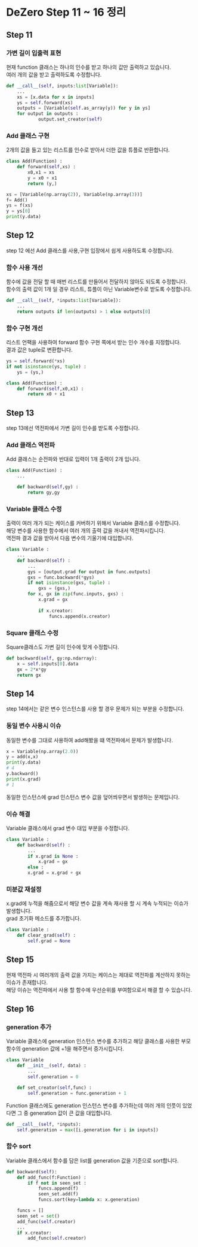 # DeZero Step 11 ~ 16 정리

## Step 11
### 가변 길이 입출력 표현
현재 function 클래스는 하나의 인수를 받고 하나의 값만 출력하고 있습니다.  
여러 개의 값을 받고 출력하도록 수정합니다.
```python
def __call__(self, inputs:list[Variable]):
    ...
    xs = [x.data for x in inputs]
    ys = self.forward(xs)
    outputs = [Variable(self.as_array(y)) for y in ys]
    for output in outputs :
            output.set_creator(self)             

```

### Add 클래스 구현
2개의 값을 들고 있는 리스트를 인수로 받아서 더한 값을 튜플로 반환합니다.  

```python
class Add(Function) :
    def forward(self,xs) :
        x0,x1 = xs
        y = x0 + x1
        return (y,)
```
```python
xs = [Variable(np.array(2)), Variable(np.array(3))]
f= Add()
ys = f(xs)
y = ys[0]
print(y.data)

```

## Step 12
step 12 에선 Add 클래스를 사용,구현 입장에서 쉽게 사용하도록 수정합니다.  
### 함수 사용 개선
함수에 값을 전달 할 때 매번 리스트를 만들어서 전달하지 않아도 되도록 수정합니다.  
함수의 출력 값이 1개 일 경우 리스트, 튜플이 아닌 Variable변수로 받도록 수정합니다.
```python
def __call__(self, *inputs:list[Variable]): 
    ...
    return outputs if len(outputs) > 1 else outputs[0]

```

### 함수 구현 개선
리스트 언팩을 사용하여 forward 함수 구현 쪽에서 받는 인수 개수를 지정합니다.  
결과 값은 tuple로 변환합니다.  

```python
ys = self.forward(*xs)
if not isinstance(ys, tuple) :
    ys = (ys,)
```
```python
class Add(Function) :
    def forward(self,x0,x1) :
        return x0 + x1
```

## Step 13
step 13에선 역전파에서 가변 길이 인수를 받도록 수정합니다.  
### Add 클래스 역전파
Add 클래스는 순전파와 반대로 입력이 1개 출력이 2개 입니다.  
```python
class Add(Function) :
    ...

    def backward(self,gy) :
        return gy,gy

```
### Variable 클래스 수정
출력이 여러 개가 되는 케이스를 커버하기 위해서 Variable 클래스를 수정합니다.  
해당 변수를 사용한 함수에서 여러 개의 출력 값을 꺼내서 역전파시킵니다.  
역전파 결과 값을 받아서 다음 변수의 기울기에 대입합니다.  
```python
class Variable : 
    ...
    def backward(self) :
        ...
        gys = [output.grad for output in func.outputs]
        gxs = func.backward(*gys)
        if not isinstance(gxs, tuple) :
            gxs = (gxs,)
        for x, gx in zip(func.inputs, gxs) :
            x.grad = gx
        
            if x.creator:
                funcs.append(x.creator)

```

### Square 클래스 수정
Square클래스도 가변 길이 인수에 맞게 수정합니다.  
```python
def backward(self, gy:np.ndarray):
    x = self.inputs[0].data
    gx = 2*x*gy
    return gx
```

## Step 14
step 14에서는 같은 변수 인스턴스를 사용 할 경우 문제가 되는 부분을 수정합니다.

### 동일 변수 사용시 이슈
동일한 변수를 그대로 사용하여 add해봤을 떄 역전파에서 문제가 발생합니다.  

```python
x = Variable(np.array(2.0))
y = add(x,x)
print(y.data)
# 4
y.backward()
print(x.grad)
# 1

```
동일한 인스턴스에 grad 인스턴스 변수 값을 덮어씌우면서 발생하는 문제입니다.

### 이슈 해결
Variable 클래스에서 grad 변수 대입 부분을 수정합니다.  
```python
class Variable :
    def backward(self) :
        ...
        if x.grad is None : 
            x.grad = gx
        else :
        x.grad = x.grad + gx
```

### 미분값 재설정
x.grad에 누적을 해줌으로서 해당 변수 값을 계속 재사용 할 시 계속 누적되는 이슈가 발생합니다.  
grad 초기화 메소드를 추가합니다.  

```python
class Variable :
    def clear_grad(self) :
        self.grad = None

```


## Step 15
현재 역전파 시 여러개의 출력 값을 가지는 케이스는 제대로 역전파를 계산하지 못하는 이슈가 존재합니다.  
해당 이슈는 역전파에서 사용 할 함수에 우선순위를 부여함으로서 해결 할 수 있습니다.

## Step 16

### generation 추가
Variable 클래스에 generation 인스턴스 변수를 추가하고 해당 클래스를 사용한 부모 함수의 generation 값에 +1을 해주면서 증가시킵니다.

```python
class Variable
    def __init__(self, data) :
        ...
        self.generation = 0

    def set_creator(self,func) :
        self.generation = func.generation + 1

```

Function 클래스에도 generation 인스턴스 변수를 추가하는데 여러 개의 인풋이 있었다면 그 중 generation 값이 큰 값을 대입합니다. 

```python
def __call__(self, *inputs):     
    self.generation = max([i.generation for i in inputs])

```


### 함수 sort
Variable 클래스에서 함수를 담은 list를 generation 값을 기준으로 sort합니다.

```python
def backward(self):
    def add_func(f:Function) :
        if f not in seen_set :
            funcs.append(f)
            seen_set.add(f)
            funcs.sort(key=lambda x: x.generation)

    funcs = []
    seen_set = set()
    add_func(self.creator)
    ...
    if x.creator:
        add_func(self.creator)

```
